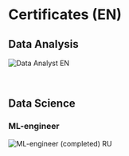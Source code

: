 # Certificates (EN)

## Data Analysis
![Data Analyst EN](https://github.com/leopoldgerber/certificates/assets/114569329/ef2dab3a-51bf-4d91-b3b3-fbefbcf22587)

<br>

## Data Science
### ML-engineer
![ML-engineer (completed) RU](https://github.com/leopoldgerber/certificates/assets/114569329/f97ce08e-5168-4819-b5d1-947103c46d69)
